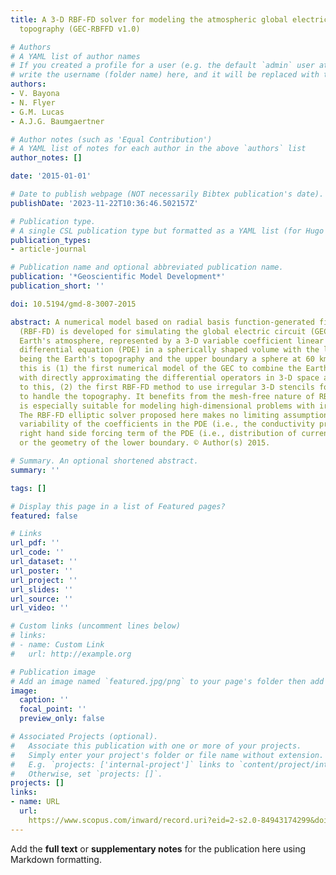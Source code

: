 ```yaml
---
title: A 3-D RBF-FD solver for modeling the atmospheric global electric circuit with
  topography (GEC-RBFFD v1.0)

# Authors
# A YAML list of author names
# If you created a profile for a user (e.g. the default `admin` user at `content/authors/admin/`), 
# write the username (folder name) here, and it will be replaced with their full name and linked to their profile.
authors:
- V. Bayona
- N. Flyer
- G.M. Lucas
- A.J.G. Baumgaertner

# Author notes (such as 'Equal Contribution')
# A YAML list of notes for each author in the above `authors` list
author_notes: []

date: '2015-01-01'

# Date to publish webpage (NOT necessarily Bibtex publication's date).
publishDate: '2023-11-22T10:36:46.502157Z'

# Publication type.
# A single CSL publication type but formatted as a YAML list (for Hugo requirements).
publication_types:
- article-journal

# Publication name and optional abbreviated publication name.
publication: '*Geoscientific Model Development*'
publication_short: ''

doi: 10.5194/gmd-8-3007-2015

abstract: A numerical model based on radial basis function-generated finite differences
  (RBF-FD) is developed for simulating the global electric circuit (GEC) within the
  Earth's atmosphere, represented by a 3-D variable coefficient linear elliptic partial
  differential equation (PDE) in a spherically shaped volume with the lower boundary
  being the Earth's topography and the upper boundary a sphere at 60 km. To our knowledge,
  this is (1) the first numerical model of the GEC to combine the Earth's topography
  with directly approximating the differential operators in 3-D space and, related
  to this, (2) the first RBF-FD method to use irregular 3-D stencils for discretization
  to handle the topography. It benefits from the mesh-free nature of RBF-FD, which
  is especially suitable for modeling high-dimensional problems with irregular boundaries.
  The RBF-FD elliptic solver proposed here makes no limiting assumptions on the spatial
  variability of the coefficients in the PDE (i.e., the conductivity profile), the
  right hand side forcing term of the PDE (i.e., distribution of current sources)
  or the geometry of the lower boundary. © Author(s) 2015.

# Summary. An optional shortened abstract.
summary: ''

tags: []

# Display this page in a list of Featured pages?
featured: false

# Links
url_pdf: ''
url_code: ''
url_dataset: ''
url_poster: ''
url_project: ''
url_slides: ''
url_source: ''
url_video: ''

# Custom links (uncomment lines below)
# links:
# - name: Custom Link
#   url: http://example.org

# Publication image
# Add an image named `featured.jpg/png` to your page's folder then add a caption below.
image:
  caption: ''
  focal_point: ''
  preview_only: false

# Associated Projects (optional).
#   Associate this publication with one or more of your projects.
#   Simply enter your project's folder or file name without extension.
#   E.g. `projects: ['internal-project']` links to `content/project/internal-project/index.md`.
#   Otherwise, set `projects: []`.
projects: []
links:
- name: URL
  url: 
    https://www.scopus.com/inward/record.uri?eid=2-s2.0-84943174299&doi=10.5194%2fgmd-8-3007-2015&partnerID=40&md5=9021751828d0227624ecc958a463b4ff
---
```


Add the **full text** or **supplementary notes** for the publication here using Markdown formatting.
